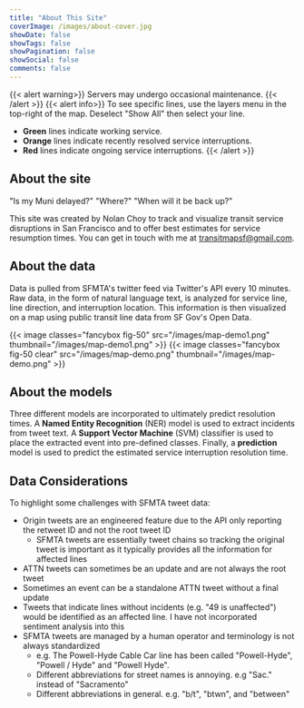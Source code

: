 ```yaml
---
title: "About This Site"
coverImage: /images/about-cover.jpg
showDate: false
showTags: false
showPagination: false
showSocial: false
comments: false
---
```

{{< alert warning>}}
Servers may undergo occasional maintenance.
{{< /alert >}}
{{< alert info>}}
To see specific lines, use the layers menu in the top-right of the map. Deselect "Show All" then select your line.
* **Green** lines indicate working service. 
* **Orange** lines indicate recently resolved service interruptions. 
* **Red** lines indicate ongoing service interruptions.
{{< /alert >}}

## About the site
"Is my Muni delayed?" "Where?" "When will it be back up?" 

This site was created by Nolan Choy to track and visualize transit service disruptions in San Francisco and to offer best estimates for service resumption times. You can get in touch with me at transitmapsf@gmail.com.

## About the data
Data is pulled from SFMTA's twitter feed via Twitter's API every 10 minutes. Raw data, in the form of natural language text, is analyzed for service line, line direction, and interruption location. This information is then visualized on a map using public transit line data from SF Gov's Open Data.

{{< image classes="fancybox fig-50" src="/images/map-demo1.png" thumbnail="/images/map-demo1.png" >}}
{{< image classes="fancybox fig-50 clear" src="/images/map-demo.png" thumbnail="/images/map-demo.png" >}}

## About the models
Three different models are incorporated to ultimately predict resolution times. A **Named Entity Recognition** (NER) model is used to extract incidents from tweet text. A **Support Vector Machine** (SVM) classifier is used to place the extracted event into pre-defined classes. Finally, a **prediction** model is used to predict the estimated service interruption resolution time.

## Data Considerations
To highlight some challenges with SFMTA tweet data:
* Origin tweets are an engineered feature due to the API only reporting the retweet ID and not the root tweet ID
  * SFMTA tweets are essentially tweet chains so tracking the original tweet is important as it typically provides all the information for affected lines
* ATTN tweets can sometimes be an update and are not always the root tweet
* Sometimes an event can be a standalone ATTN tweet without a final update
* Tweets that indicate lines without incidents (e.g. "49 is unaffected") would be identified as an affected line. I have not incorporated sentiment analysis into this
* SFMTA tweets are managed by a human operator and terminology is not always standardized
  * e.g. The Powell-Hyde Cable Car line has been called "Powell-Hyde", "Powell / Hyde" and "Powell Hyde".
  * Different abbreviations for street names is annoying. e.g "Sac." instead of "Sacramento"
  * Different abbreviations in general. e.g. "b/t", "btwn", and "between"